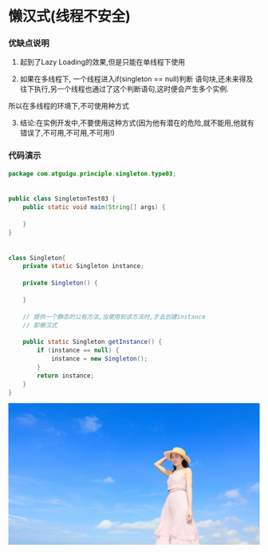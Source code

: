 
 
 # 懒汉式(线程不安全)
 
 
### 优缺点说明
 
 1. 起到了Lazy Loading的效果,但是只能在单线程下使用
 
 2. 如果在多线程下, 一个线程进入if(singleton == null)判断 语句块,还未来得及往下执行,另一个线程也通过了这个判断语句,这时便会产生多个实例.
 
 所以在多线程的环境下,不可使用种方式
 
 3. 结论:在实例开发中,不要使用这种方式(因为他有潜在的危险,就不能用,他就有错误了,不可用,不可用,不可用!)
 
### 代码演示
 
```java
package com.atguigu.principle.singleton.type03;


public class SingletonTest03 {
    public static void main(String[] args) {

    }
}


class Singleton{
    private static Singleton instance;

    private Singleton() {

    }

    // 提供一个静态的公有方法,当使用到该方法时,才去创建instance
    // 即懒汉式

    public static Singleton getInstance() {
        if (instance == null) {
            instance = new Singleton();
        }
        return instance;
    }
}

```
 
![](./img/meizi06.jpg)
